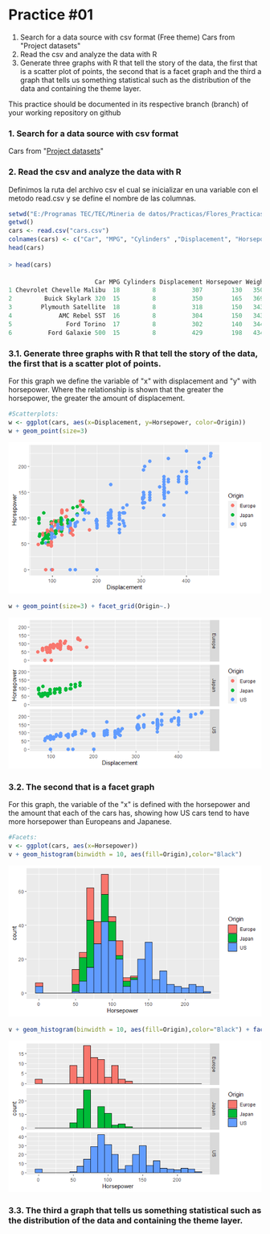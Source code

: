 # Practice #01

1. Search for a data source with csv format (Free theme)
   Cars from "Project datasets"
2. Read the csv and analyze the data with R
3. Generate three graphs with R that tell the story of the data, the first that is a scatter plot of points, the second that is a facet graph and the third a graph that tells us something statistical such as the distribution of the data and containing the theme layer.

This practice should be documented in its respective branch (branch) of your working repository on github

### 1. Search for a data source with csv format

Cars from "[Project datasets](https://perso.telecom-paristech.fr/eagan/class/igr204/datasets)"

### 2. Read the csv and analyze the data with R

Definimos la ruta del archivo csv el cual se inicializar en una variable con el metodo read.csv y se define el nombre de las columnas.

```r
setwd("E:/Programas TEC/TEC/Mineria de datos/Practicas/Flores_Practicas/Unit 2/Practica 1")
getwd()
cars <- read.csv("cars.csv")
colnames(cars) <- c("Car", "MPG", "Cylinders" ,"Displacement", "Horsepower", "Weight" ,"Acceleration", "Model" ,"Origin")
head(cars)

> head(cars)

                        Car MPG Cylinders Displacement Horsepower Weight Acceleration Model Origin
1 Chevrolet Chevelle Malibu  18         8          307        130   3504         12.0    70     US
2         Buick Skylark 320  15         8          350        165   3693         11.5    70     US
3        Plymouth Satellite  18         8          318        150   3436         11.0    70     US
4             AMC Rebel SST  16         8          304        150   3433         12.0    70     US
5               Ford Torino  17         8          302        140   3449         10.5    70     US
6          Ford Galaxie 500  15         8          429        198   4341         10.0    70     US
```

### 3.1. Generate three graphs with R that tell the story of the data, the first that is a scatter plot of points.

For this graph we define the variable of "x" with displacement and "y" with horsepower. Where the relationship is shown that the greater the horsepower, the greater the amount of displacement.

```r
#Scatterplots:
w <- ggplot(cars, aes(x=Displacement, y=Horsepower, color=Origin))
w + geom_point(size=3)
```

![Imagen 1](../../img/practica_1_4.png)

```r
w + geom_point(size=3) + facet_grid(Origin~.)
```

![Imagen 2](../../img/practica_1_1.png)

### 3.2. The second that is a facet graph

For this graph, the variable of the "x" is defined with the horsepower and the amount that each of the cars has, showing how US cars tend to have more horsepower than Europeans and Japanese.

```r
#Facets:
v <- ggplot(cars, aes(x=Horsepower))
v + geom_histogram(binwidth = 10, aes(fill=Origin),color="Black")
```

![Imagen 3](../../img/practica_1_2.png)

```r
v + geom_histogram(binwidth = 10, aes(fill=Origin),color="Black") + facet_grid(Origin~., scales="free")
```

![Imagen 4](../../img/practica_1_3.png)

### 3.3. The third a graph that tells us something statistical such as the distribution of the data and containing the theme layer.
